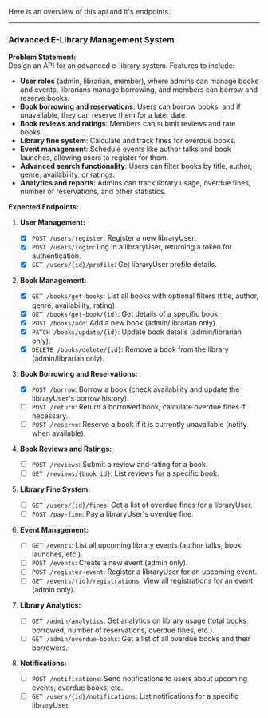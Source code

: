 Here is an overview of this api and it's endpoints.

---
### **Advanced E-Library Management System**

**Problem Statement:**  
Design an API for an advanced e-library system. Features to include:

- **User roles** (admin, librarian, member), where admins can manage books and events, librarians manage borrowing, and members can borrow and reserve books.
- **Book borrowing and reservations**: Users can borrow books, and if unavailable, they can reserve them for a later date.
- **Book reviews and ratings**: Members can submit reviews and rate books.
- **Library fine system**: Calculate and track fines for overdue books.
- **Event management**: Schedule events like author talks and book launches, allowing users to register for them.
- **Advanced search functionality**: Users can filter books by title, author, genre, availability, or ratings.
- **Analytics and reports**: Admins can track library usage, overdue fines, number of reservations, and other statistics.

**Expected Endpoints:**

1. **User Management:**

   - [x] `POST /users/register`: Register a new libraryUser.
   - [x] `POST /users/login`: Log in a libraryUser, returning a token for authentication.
   - [x] `GET /users/{id}/profile`: Get libraryUser profile details.
2. **Book Management:**

    - [x] `GET /books/get-books`: List all books with optional filters (title, author, genre, availability, rating).
    - [x] `GET /books/get-book/{id}`: Get details of a specific book.
    - [x] `POST /books/add`: Add a new book (admin/librarian only).
    - [x] `PATCH /books/update/{id}`: Update book details (admin/librarian only).
    - [x] `DELETE /books/delete/{id}`: Remove a book from the library (admin/librarian only).
3. **Book Borrowing and Reservations:**

    - [x] `POST /borrow`: Borrow a book (check availability and update the libraryUser's borrow history).
    - [ ] `POST /return`: Return a borrowed book, calculate overdue fines if necessary.
    - [ ] `POST /reserve`: Reserve a book if it is currently unavailable (notify when available).
4. **Book Reviews and Ratings:**

    - [ ] `POST /reviews`: Submit a review and rating for a book.
    - [ ] `GET /reviews/{book_id}`: List reviews for a specific book.
5. **Library Fine System:**

    - [ ] `GET /users/{id}/fines`: Get a list of overdue fines for a libraryUser.
    - [ ] `POST /pay-fine`: Pay a libraryUser's overdue fine.
6. **Event Management:**

    - [ ] `GET /events`: List all upcoming library events (author talks, book launches, etc.).
    - [ ] `POST /events`: Create a new event (admin only).
    - [ ] `POST /register-event`: Register a libraryUser for an upcoming event.
    - [ ] `GET /events/{id}/registrations`: View all registrations for an event (admin only).
7. **Library Analytics:**

    - [ ] `GET /admin/analytics`: Get analytics on library usage (total books borrowed, number of reservations, overdue fines, etc.).
    - [ ] `GET /admin/overdue-books`: Get a list of all overdue books and their borrowers.
8. **Notifications:**

    - [ ] `POST /notifications`: Send notifications to users about upcoming events, overdue books, etc.
    - [ ] `GET /users/{id}/notifications`: List notifications for a specific libraryUser.
